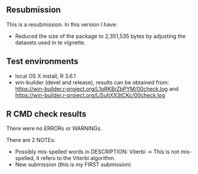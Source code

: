 ## Resubmission
This is a resubmission. In this version I have:

* Reduced the size of the package to 2,351,535 bytes by adjusting the datasets used in te vignette.

## Test environments
* local OS X install, R 3.6.1
* win-builder (devel and release), results can be obtained from: 
 https://win-builder.r-project.org/L1pRKBrZbPYM/00check.log and 
 https://win-builder.r-project.org/Li5uhXX3tCKc/00check.log

## R CMD check results
There were no ERRORs or WARNINGs. 

There are 2 NOTEs:

* Possibly mis-spelled words in DESCRIPTION: Viterbi -> This is not mis-spelled,
it refers to the Viterbi algorithm. 
* New submission (this is my FIRST submission)
